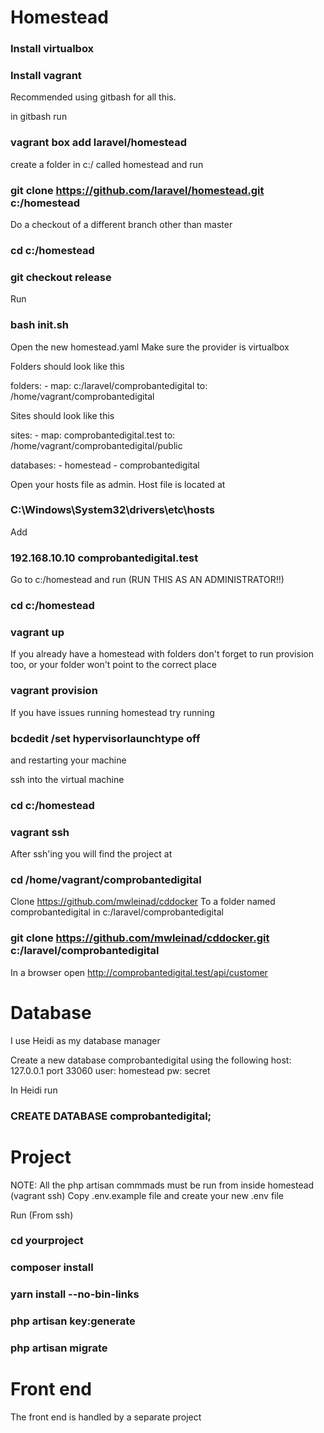# Homestead

### Install virtualbox
### Install vagrant

Recommended using gitbash for all this.

in gitbash run
### vagrant box add laravel/homestead

create a folder in c:/ called homestead and run

### git clone https://github.com/laravel/homestead.git c:/homestead

Do a checkout of a different branch other than master
### cd c:/homestead
### git checkout release

Run 
### bash init.sh

Open the new homestead.yaml
Make sure the provider is virtualbox

Folders should look like this

folders:
    - map: c:/laravel/comprobantedigital
      to: /home/vagrant/comprobantedigital

Sites should look like this

sites:
    - map: comprobantedigital.test
      to: /home/vagrant/comprobantedigital/public

databases:
    - homestead
    - comprobantedigital

Open your hosts file as admin. Host file is located at
### C:\Windows\System32\drivers\etc\hosts

Add
### 192.168.10.10  comprobantedigital.test

Go to c:/homestead and run (RUN THIS AS AN ADMINISTRATOR!!)
### cd c:/homestead
### vagrant up

If you already have a homestead with folders don't forget to run provision too, or your folder won't point to the correct place
### vagrant provision

If you have issues running homestead try running
### bcdedit /set hypervisorlaunchtype off
and restarting your machine

ssh into the virtual machine
### cd c:/homestead
### vagrant ssh

After ssh'ing you will find the project at
### cd /home/vagrant/comprobantedigital

Clone https://github.com/mwleinad/cddocker
To a folder named comprobantedigital in c:/laravel/comprobantedigital

### git clone https://github.com/mwleinad/cddocker.git c:/laravel/comprobantedigital

In a browser open http://comprobantedigital.test/api/customer

# Database

I use Heidi as my database manager

Create a new database comprobantedigital using the following 
host: 127.0.0.1 
port 33060 
user: homestead
pw: secret

In Heidi run 
### CREATE DATABASE comprobantedigital;

# Project

NOTE: All the php artisan commmads must be run from inside homestead (vagrant ssh)
Copy .env.example file and create your new .env file

Run (From ssh)
### cd yourproject
### composer install
### yarn install --no-bin-links
### php artisan key:generate
### php artisan migrate

# Front end
The front end is handled by a separate project
